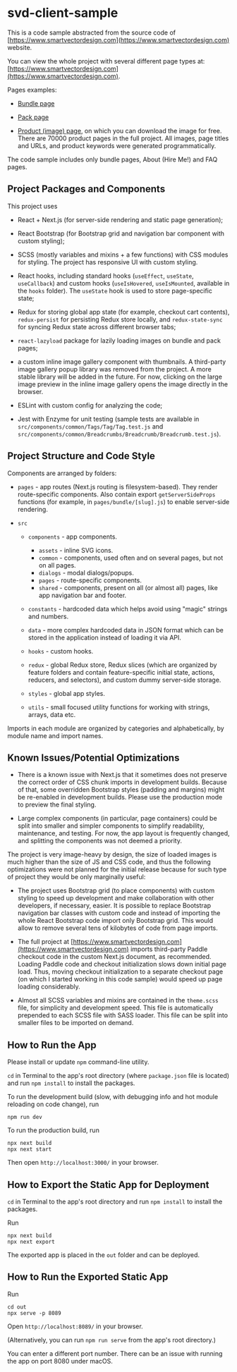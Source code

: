# svd-client-sample

This is a code sample abstracted from the source code of [https://www.smartvectordesign.com](https://www.smartvectordesign.com) website.

You can view the whole project with several different page types at: [https://www.smartvectordesign.com](https://www.smartvectordesign.com).

Pages examples:
- [Bundle page](https://www.smartvectordesign.com/bundle/52500-vector-backgrounds-bundle-250-named-colors-on-monochrome-background-2)

- [Pack page](https://www.smartvectordesign.com/pack/houndstooth-seamless-vector-pattern-on-monochrome-background-backgrounds-pack-75)

- [Product (image) page](https://www.smartvectordesign.com/product/rose-red-houndstooth-seamless-pattern-background-20521), on which you can download the image for free. There are 70000 product pages in the full project. All images, page titles and URLs, and product keywords were generated programmatically.

The code sample includes only bundle pages, About (Hire Me!) and FAQ pages.

## Project Packages and Components

This project uses

- React + Next.js (for server-side rendering and static page generation);

- React Bootstrap (for Bootstrap grid and navigation bar component with custom styling);

- SCSS (mostly variables and mixins + a few functions) with CSS modules for styling. The project has responsive UI with custom styling.

- React hooks, including standard hooks (`useEffect`, `useState`, `useCallback`) and custom hooks (`useIsHovered`, `useIsMounted`, available in the `hooks` folder). The `useState` hook is used to store page-specific state;

- Redux for storing global app state (for example, checkout cart contents), `redux-persist` for persisting Redux store locally, and `redux-state-sync` for syncing Redux state across different browser tabs;

- `react-lazyload` package for lazily loading images on bundle and pack pages;

- a custom inline image gallery component with thumbnails. A third-party image gallery popup library was removed from the project. A more stable library will be added in the future. For now, clicking on the large image preview in the inline image gallery opens the image directly in the browser.

- ESLint with custom config for analyzing the code;

- Jest with Enzyme for unit testing (sample tests are available in `src/components/common/Tags/Tag/Tag.test.js` and `src/components/common/Breadcrumbs/Breadcrumb/Breadcrumb.test.js`).

## Project Structure and Code Style

Components are arranged by folders:
- `pages` - app routes (Next.js routing is filesystem-based). They render route-specific components. Also contain export `getServerSideProps` functions (for example, in `pages/bundle/[slug].js`) to enable server-side rendering.

- `src`
  - `components` - app components.
    - `assets` - inline SVG icons.
    - `common` - components, used often and on several pages, but not on all pages.
    - `dialogs` - modal dialogs/popups.
    - `pages` - route-specific components.
    - `shared` - components, present on all (or almost all) pages, like app navigation bar and footer.
   
  - `constants` - hardcoded data which helps avoid using "magic" strings and numbers.
  - `data` - more complex hardcoded data in JSON format which can be stored in the application instead of loading it via API.
  - `hooks` - custom hooks.
  - `redux` - global Redux store, Redux slices (which are organized by feature folders and contain feature-specific initial state, actions, reducers, and selectors), and custom dummy server-side storage.
  - `styles` - global app styles.
  - `utils` - small focused utility functions for working with strings, arrays, data etc.

Imports in each module are organized by categories and alphabetically, by module name and import names.

## Known Issues/Potential Optimizations

- There is a known issue with Next.js that it sometimes does not preserve the correct order of CSS chunk imports in development builds. Because of that, some overridden Bootstrap styles (padding and margins) might be re-enabled in development builds. Please use the production mode to preview the final styling.

- Large complex components (in particular, page containers) could be split into smaller and simpler components to simplify readability, maintenance, and testing. For now, the app layout is frequently changed, and splitting the components was not deemed a priority.

The project is very image-heavy by design, the size of loaded images is much higher than the size of JS and CSS code, and thus the following optimizations were not planned for the initial release because for such type of project they would be only marginally useful:

- The project uses Bootstrap grid (to place components) with custom styling to speed up development and make collaboration with other developers, if necessary, easier. It is possible to replace Bootstrap navigation bar classes with custom code and instead of importing the whole React Bootstrap code import only Bootstrap grid. This would allow to remove several tens of kilobytes of code from page imports.

- The full project at [https://www.smartvectordesign.com](https://www.smartvectordesign.com) imports third-party Paddle checkout code in the custom Next.js document, as recommended. Loading Paddle code and checkout initialization slows down initial page load. Thus, moving checkout initialization to a separate checkout page (on which I started working in this code sample) would speed up page loading considerably.

- Almost all SCSS variables and mixins are contained in the `theme.scss` file, for simplicity and development speed. This file is automatically prepended to each SCSS file with SASS loader. This file can be split into smaller files to be imported on demand.

## How to Run the App

Please install or update `npm` command-line utility.

`cd` in Terminal to the app's root directory (where `package.json` file is located) and run `npm install` to install the packages.

To run the development build (slow, with debugging info and hot module reloading on code change), run

```
npm run dev
```

To run the production build, run
 
```
npx next build
npx next start
```

Then open `http://localhost:3000/` in your browser.

## How to Export the Static App for Deployment

`cd` in Terminal to the app's root directory and run `npm install` to install the packages.

Run

```
npx next build
npx next export
```

The exported app is placed in the `out` folder and can be deployed.

## How to Run the Exported Static App

Run

```
cd out
npx serve -p 8089
```

Open `http://localhost:8089/` in your browser.

(Alternatively, you can run `npm run serve` from the app's root directory.)

You can enter a different port number. There can be an issue with running the app on port 8080 under macOS.
